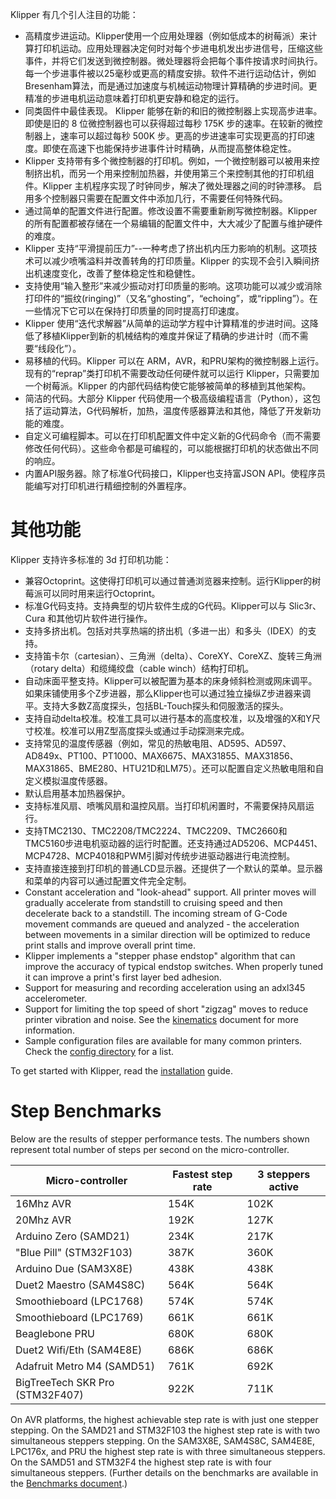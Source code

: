 Klipper 有几个引人注目的功能：

* 高精度步进运动。Klipper使用一个应用处理器（例如低成本的树莓派）来计算打印机运动。应用处理器决定何时对每个步进电机发出步进信号，压缩这些事件，并将它们发送到微控制器。微处理器将会把每个事件按请求时间执行。每一个步进事件被以25毫秒或更高的精度安排。软件不进行运动估计，例如 Bresenham算法，而是通过加速度与机械运动物理计算精确的步进时间。更精准的步进电机运动意味着打印机更安静和稳定的运行。
* 同类固件中最佳表现。 Klipper 能够在新的和旧的微控制器上实现高步进率。即使是旧的 8 位微控制器也可以获得超过每秒 175K 步的速率。在较新的微控制器上，速率可以超过每秒 500K 步。更高的步进速率可实现更高的打印速度。即使在高速下也能保持步进事件计时精确，从而提高整体稳定性。
* Klipper 支持带有多个微控制器的打印机。例如，一个微控制器可以被用来控制挤出机，而另一个用来控制加热器，并使用第三个来控制其他的打印机组件。Klipper 主机程序实现了时钟同步，解决了微处理器之间的时钟漂移。 启用多个控制器只需要在配置文件中添加几行，不需要任何特殊代码。
* 通过简单的配置文件进行配置。修改设置不需要重新刷写微控制器。Klipper 的所有配置都被存储在一个易编辑的配置文件中，大大减少了配置与维护硬件的难度。
* Klipper 支持“平滑提前压力”--一种考虑了挤出机内压力影响的机制。这项技术可以减少喷嘴溢料并改善转角的打印质量。Klipper 的实现不会引入瞬间挤出机速度变化，改善了整体稳定性和稳健性。
* 支持使用“输入整形”来减少振动对打印质量的影响。这项功能可以减少或消除打印件的“振纹(ringing)”（又名“ghosting”，“echoing”，或“rippling”）。在一些情况下它可以在保持打印质量的同时提高打印速度。
* Klipper 使用“迭代求解器”从简单的运动学方程中计算精准的步进时间。这降低了移植Klipper到新的机械结构的难度并保证了精确的步进计时（而不需要“线段化”）。
* 易移植的代码。Klipper 可以在 ARM，AVR，和PRU架构的微控制器上运行。现有的“reprap”类打印机不需要改动任何硬件就可以运行 Klipper，只需要加一个树莓派。Klipper 的内部代码结构使它能够被简单的移植到其他架构。
* 简洁的代码。大部分 Klipper 代码使用一个极高级编程语言（Python），这包括了运动算法，G代码解析，加热，温度传感器算法和其他，降低了开发新功能的难度。
* 自定义可编程脚本。可以在打印机配置文件中定义新的G代码命令（而不需要修改任何代码）。这些命令都是可编程的，可以能根据打印机的状态做出不同的响应。
* 内置API服务器。除了标准G代码接口，Klipper也支持富JSON API。使程序员能编写对打印机进行精细控制的外置程序。

# 其他功能

Klipper 支持许多标准的 3d 打印机功能：

* 兼容Octoprint。这使得打印机可以通过普通浏览器来控制。运行Klipper的树莓派可以同时用来运行Octoprint。
* 标准G代码支持。支持典型的切片软件生成的G代码。Klipper可以与 Slic3r、Cura 和其他切片软件进行操作。
* 支持多挤出机。包括对共享热端的挤出机（多进一出）和多头（IDEX）的支持。
* 支持笛卡尔（cartesian）、三角洲（delta）、CoreXY、CoreXZ、旋转三角洲（rotary delta）和缆绳绞盘（cable winch）结构打印机。
* 自动床面平整支持。Klipper可以被配置为基本的床身倾斜检测或网床调平。如果床铺使用多个Z步进器，那么Klipper也可以通过独立操纵Z步进器来调平。支持大多数Z高度探头，包括BL-Touch探头和伺服激活的探头。
* 支持自动delta校准。校准工具可以进行基本的高度校准，以及增强的X和Y尺寸校准。校准可以用Z型高度探头或通过手动探测来完成。
* 支持常见的温度传感器（例如，常见的热敏电阻、AD595、AD597、AD849x、PT100、PT1000、MAX6675、MAX31855、MAX31856、MAX31865、BME280、HTU21D和LM75）。还可以配置自定义热敏电阻和自定义模拟温度传感器。
* 默认启用基本加热器保护。
* 支持标准风扇、喷嘴风扇和温控风扇。当打印机闲置时，不需要保持风扇运行。
* 支持TMC2130、TMC2208/TMC2224、TMC2209、TMC2660和TMC5160步进电机驱动器的运行时配置。还支持通过AD5206、MCP4451、MCP4728、MCP4018和PWM引脚对传统步进驱动器进行电流控制。
* 支持直接连接到打印机的普通LCD显示器。还提供了一个默认的菜单。显示器和菜单的内容可以通过配置文件完全定制。
* Constant acceleration and "look-ahead" support. All printer moves will gradually accelerate from standstill to cruising speed and then decelerate back to a standstill. The incoming stream of G-Code movement commands are queued and analyzed - the acceleration between movements in a similar direction will be optimized to reduce print stalls and improve overall print time.
* Klipper implements a "stepper phase endstop" algorithm that can improve the accuracy of typical endstop switches. When properly tuned it can improve a print's first layer bed adhesion.
* Support for measuring and recording acceleration using an adxl345 accelerometer.
* Support for limiting the top speed of short "zigzag" moves to reduce printer vibration and noise. See the [kinematics](Kinematics.md) document for more information.
* Sample configuration files are available for many common printers. Check the [config directory](../config/) for a list.

To get started with Klipper, read the [installation](Installation.md) guide.

# Step Benchmarks

Below are the results of stepper performance tests. The numbers shown represent total number of steps per second on the micro-controller.

| Micro-controller | Fastest step rate | 3 steppers active |
| --- | --- | --- |
| 16Mhz AVR | 154K | 102K |
| 20Mhz AVR | 192K | 127K |
| Arduino Zero (SAMD21) | 234K | 217K |
| "Blue Pill" (STM32F103) | 387K | 360K |
| Arduino Due (SAM3X8E) | 438K | 438K |
| Duet2 Maestro (SAM4S8C) | 564K | 564K |
| Smoothieboard (LPC1768) | 574K | 574K |
| Smoothieboard (LPC1769) | 661K | 661K |
| Beaglebone PRU | 680K | 680K |
| Duet2 Wifi/Eth (SAM4E8E) | 686K | 686K |
| Adafruit Metro M4 (SAMD51) | 761K | 692K |
| BigTreeTech SKR Pro (STM32F407) | 922K | 711K |

On AVR platforms, the highest achievable step rate is with just one stepper stepping. On the SAMD21 and STM32F103 the highest step rate is with two simultaneous steppers stepping. On the SAM3X8E, SAM4S8C, SAM4E8E, LPC176x, and PRU the highest step rate is with three simultaneous steppers. On the SAMD51 and STM32F4 the highest step rate is with four simultaneous steppers. (Further details on the benchmarks are available in the [Benchmarks document](Benchmarks.md).)
